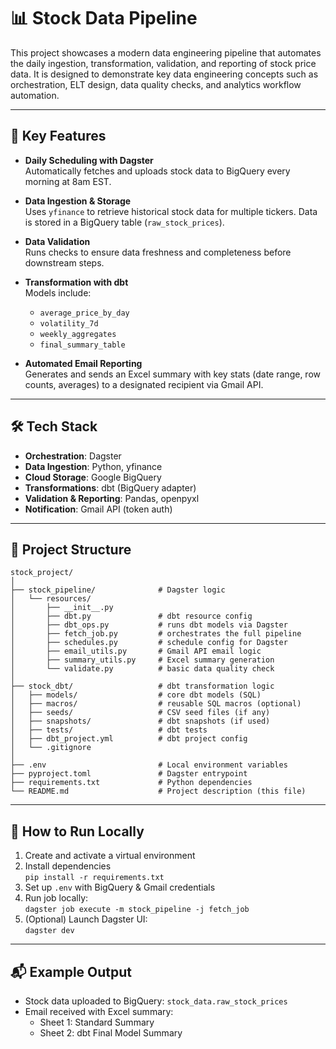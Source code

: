 # 📊 Stock Data Pipeline

This project showcases a modern data engineering pipeline that automates the daily ingestion, transformation, validation, and reporting of stock price data. It is designed to demonstrate key data engineering concepts such as orchestration, ELT design, data quality checks, and analytics workflow automation.

---

## 🚀 Key Features

- **Daily Scheduling with Dagster**  
  Automatically fetches and uploads stock data to BigQuery every morning at 8am EST.

- **Data Ingestion & Storage**  
  Uses `yfinance` to retrieve historical stock data for multiple tickers. Data is stored in a BigQuery table (`raw_stock_prices`).

- **Data Validation**  
  Runs checks to ensure data freshness and completeness before downstream steps.

- **Transformation with dbt**  
  Models include:
  - `average_price_by_day`
  - `volatility_7d`
  - `weekly_aggregates`
  - `final_summary_table`

- **Automated Email Reporting**  
  Generates and sends an Excel summary with key stats (date range, row counts, averages) to a designated recipient via Gmail API.

---

## 🛠️ Tech Stack

- **Orchestration**: Dagster
- **Data Ingestion**: Python, yfinance
- **Cloud Storage**: Google BigQuery
- **Transformations**: dbt (BigQuery adapter)
- **Validation & Reporting**: Pandas, openpyxl
- **Notification**: Gmail API (token auth)

---

## 📁 Project Structure

```
stock_project/
│
├── stock_pipeline/              # Dagster logic
│   └── resources/
│       ├── __init__.py
│       ├── dbt.py               # dbt resource config
│       ├── dbt_ops.py           # runs dbt models via Dagster
│       ├── fetch_job.py         # orchestrates the full pipeline
│       ├── schedules.py         # schedule config for Dagster
│       ├── email_utils.py       # Gmail API email logic
│       ├── summary_utils.py     # Excel summary generation
│       └── validate.py          # basic data quality check
│
├── stock_dbt/                   # dbt transformation logic
│   ├── models/                  # core dbt models (SQL)
│   ├── macros/                  # reusable SQL macros (optional)
│   ├── seeds/                   # CSV seed files (if any)
│   ├── snapshots/               # dbt snapshots (if used)
│   ├── tests/                   # dbt tests
│   ├── dbt_project.yml          # dbt project config 
│   └── .gitignore
│
├── .env                         # Local environment variables
├── pyproject.toml               # Dagster entrypoint
├── requirements.txt             # Python dependencies
└── README.md                    # Project description (this file)
```

---

## 📌 How to Run Locally

1. Create and activate a virtual environment
2. Install dependencies  
   `pip install -r requirements.txt`
3. Set up `.env` with BigQuery & Gmail credentials
4. Run job locally:  
   `dagster job execute -m stock_pipeline -j fetch_job`
5. (Optional) Launch Dagster UI:  
   `dagster dev`

---

## 📬 Example Output

- Stock data uploaded to BigQuery: `stock_data.raw_stock_prices`
- Email received with Excel summary:
  - Sheet 1: Standard Summary
  - Sheet 2: dbt Final Model Summary




